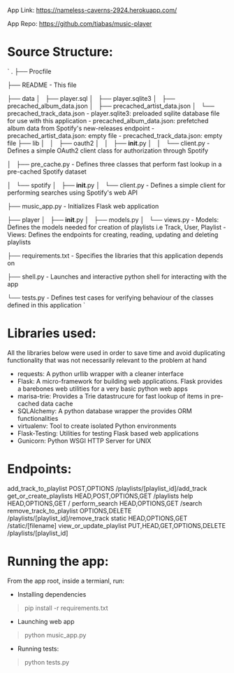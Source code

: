 App Link: https://nameless-caverns-2924.herokuapp.com/

App Repo: https://github.com/tiabas/music-player

Source Structure:
===================
`
.
├── Procfile

├── README 
	- This file

├── data
│   ├── player.sql
│   ├── player.sqlite3
│   ├── precached_album_data.json
│   ├── precached_artist_data.json
│   └── precached_track_data.json
	- player.sqlite3: preloaded sqilite database file for use with this application
	- precached_album_data.json: prefetched album data from Spotify's new-releases endpoint
	- precached_artist_data.json: empty file
	- precached_track_data.json: empty file
├── lib
│   
│   ├── oauth2
│   │   ├── __init__.py
│   │   └── client.py
	- Defines a simple OAuth2 client class for authorization through Spotify
	
│   ├── pre_cache.py
	- Defines three classes that perform fast lookup in a pre-cached Spotify dataset 

│   └── spotify
│       ├── __init__.py
│       └── client.py
	- Defines a simple client for performing searches using Spotify's web API

├── music_app.py
	- Initializes Flask web application

├── player
│   ├── __init__.py
│   ├── models.py
│   └── views.py
	- Models: Defines the models needed for creation of playlists i.e Track,
	  User, Playlist
	- Views: Defines the endpoints for creating, reading, updating and 
	  deleting playlists

├── requirements.txt
	- Specifies the libraries that this application depends on

├── shell.py
	- Launches and interactive python shell for interacting with the app

└── tests.py
	- Defines test cases for verifying behaviour of the classes defined in 
	  this application
`

Libraries used:
===============
All the libraries below were used in order to save time and avoid duplicating 
functionality that was not necessarily relevant to the problem at hand

- requests: A python urllib wrapper with a cleaner interface
- Flask: A micro-framework for building web applications. Flask provides a barebones
         web utilities for a very basic python web apps
- marisa-trie: Provides a Trie datastrucure for fast lookup of items in pre-cached data cache
- SQLAlchemy: A python database wrapper the provides ORM functionalities
- virtualenv: Tool to create isolated Python environments
- Flask-Testing: Utilities for testing Flask based web applications
- Gunicorn: Python WSGI HTTP Server for UNIX

Endpoints:
========== 
add_track_to_playlist          POST,OPTIONS                 /playlists/[playlist_id]/add_track
get_or_create_playlists        HEAD,POST,OPTIONS,GET        /playlists
help                           HEAD,OPTIONS,GET             /
perform_search                 HEAD,OPTIONS,GET             /search
remove_track_to_playlist       OPTIONS,DELETE               /playlists/[playlist_id]/remove_track
static                         HEAD,OPTIONS,GET             /static/[filename]
view_or_update_playlist        PUT,HEAD,GET,OPTIONS,DELETE  /playlists/[playlist_id]


Running the app:
================
From the app root, inside a termianl, run:

- Installing dependencies
> pip install -r requirements.txt 

- Launching web app
> python music_app.py

- Running tests:
> python tests.py
